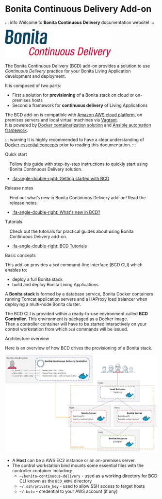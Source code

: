# Bonita Continuous Delivery Add-on

::: info
Welcome to **Bonita Continuous Delivery** documentation website!
:::

![Bonita Continuous Delivery Add-on Logo](images/bcd_logo.png "Bonita Continuous Delivery Add-on Logo")

The Bonita Continuous Delivery (BCD) add-on provides a solution to use _Continuous Delivery_ practice for your Bonita Living Application development and deployment.

It is composed of two parts:

*   First a solution for **provisioning** of a Bonita stack on cloud or on-premises hosts
*   Second a framework for **continuous delivery** of Living Applications

The BCD add-on is compatible with [Amazon AWS cloud platform](https://aws.amazon.com/), on premises servers and local virtual machines via [Vagrant](https://www.vagrantup.com/).  
It is powered by [Docker containerization solution](https://www.docker.com/) and [Ansible automation framework](https://www.ansible.com/).

::: warning
It is highly recommended to have a clear understanding of [Docker essential concepts](https://docs.docker.com/engine/docker-overview/) prior to reading this documentation.
:::

<div class="col-md-4">
<div class="panel panel-default">
<div class="panel-heading">Quick start</div>
<div class="panel-body">
<div style="padding: 15px; padding-bottom: 0px;">Follow this guide with step-by-step instructions to quickly start using Bonita Continuous Delivery solution.</div>
<div class="menu-block-wrapper">

*  [:fa-angle-double-right: Getting started with BCD](quickstart.md)
<!--{ul:.menu .nav}-->
</div>
</div>
</div>
</div>

<div class="col-md-4">
<div class="panel panel-default">
<div class="panel-heading">Release notes</div>
<div class="panel-body">
<div style="padding: 15px; padding-bottom: 0px;">Find out what’s new in Bonita Continuous Delivery add-on! Read the release notes.</div>
<div class="menu-block-wrapper">

* [:fa-angle-double-right: What's new in BCD?](release_notes.md)
<!--{ul:.menu .nav}-->
</div>
</div>
</div>
</div>

<div class="col-md-4">
<div class="panel panel-default">
<div class="panel-heading">Tutorials</div>
<div class="panel-body">
<div style="padding: 15px; padding-bottom: 0px;">Check out the tutorials for practical guides about using Bonita Continuous Delivery add-on.</div>
<div class="menu-block-wrapper">

* [:fa-angle-double-right: BCD Tutorials](_tutorials.md)
<!--{ul:.menu .nav}-->
</div>
</div>
</div>
</div>

<div class="clearfix"></div>

Basic concepts <!--{.h2}-->

This add-on provides a `bcd` command-line interface (BCD CLI) which enables to:

*   deploy a full Bonita stack
*   build and deploy Bonita Living Applications

A **Bonita stack** is formed by a database service, Bonita Docker containers running Tomcat application servers and a HAProxy load balancer when deploying a multi-node Bonita cluster.

The BCD CLI is provided within a ready-to-use environment called **BCD Controller**. This environment is packaged as a Docker image.  
Then a controller container will have to be started interactively on your control workstation from which `bcd` commands will be issued.

Architecture overview <!--{.h2}-->

Here is an overview of how BCD drives the provisioning of a Bonita stack.

![BCD Architecture Overview](images/bonita_platform_stack.png "BCD Architecture Overview")

*   A **Host** can be a AWS EC2 instance or an on-premises server.
*   The control workstation bind mounts some essential files with the controller container including:
    *   `~/bonita-continuous-delivery` - used as a working directory for BCD CLI known as the `BCD_HOME` directory
    *   `~/.ssh/private_key` - used to allow SSH access to target hosts
    *   `~/.boto` - credential to your AWS account (if any)
